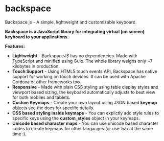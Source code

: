 # backspace
Backspace.js - A simple, lightweight and customizable keyboard.

**Backspace is a JavaScript library for integrating virtual (on screen) keyboard to your applications.**

**Features:**

* **Lightweight** - BackspaceJS has no dependencies. Made with TypeScript and minified using Gulp. The whole library weighs only ~7 kilobytes in production.
* **Touch Support** - Using HTML5 touch events API, Backspace has native support for working on touch devices. It can be used with Apache Cordova or other frameworks too.
* **Responsive** - Made with plain CSS styling using table display styles and viewport based sizing, the keyboard automatically adjusts to best view for both mobiles and tablets.
* **Custom Keymaps** - Create your own layout using JSON based **keymap** objects see the docs for specific details.
* **CSS based styling inside keymaps** - You can explictly add style rules to specific keys using the **custom_styles** object in your keymaps.
* **Unicode based character maps** - You can use unicode based character codes to create keymaps for other langauges (or use two at the same time :).
